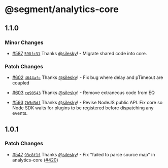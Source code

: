 # @segment/analytics-core

## 1.1.0

### Minor Changes

- [#587](https://github.com/segmentio/analytics-next/pull/587) [`598fc31`](https://github.com/segmentio/analytics-next/commit/598fc318a457ac6e5b04d04406f8d836d83763a4) Thanks [@silesky](https://github.com/silesky)! - Migrate shared code into core.

### Patch Changes

- [#602](https://github.com/segmentio/analytics-next/pull/602) [`4644afc`](https://github.com/segmentio/analytics-next/commit/4644afc5be2dac90465e16a485ef5c34ff694da3) Thanks [@silesky](https://github.com/silesky)! - Fix bug where delay and pTimeout are coupled

* [#603](https://github.com/segmentio/analytics-next/pull/603) [`ce90543`](https://github.com/segmentio/analytics-next/commit/ce905439355c1cbd306535600bf356710be147de) Thanks [@silesky](https://github.com/silesky)! - Remove extraneous code from EQ

- [#593](https://github.com/segmentio/analytics-next/pull/593) [`7b5d3df`](https://github.com/segmentio/analytics-next/commit/7b5d3df8d7d8e479d1dda4557297baedb3cdcf6f) Thanks [@silesky](https://github.com/silesky)! - Revise NodeJS public API. Fix core so Node SDK waits for plugins to be registered before dispatching any events.

## 1.0.1

### Patch Changes

- [#547](https://github.com/segmentio/analytics-next/pull/547) [`93c8f1f`](https://github.com/segmentio/analytics-next/commit/93c8f1f7dabe6fca5bd0f8f9f0cc0c0e14cd2128) Thanks [@silesky](https://github.com/silesky)! - Fix "failed to parse source map" in analytics-core ([#420](https://github.com/segmentio/analytics-next/issues/420))
